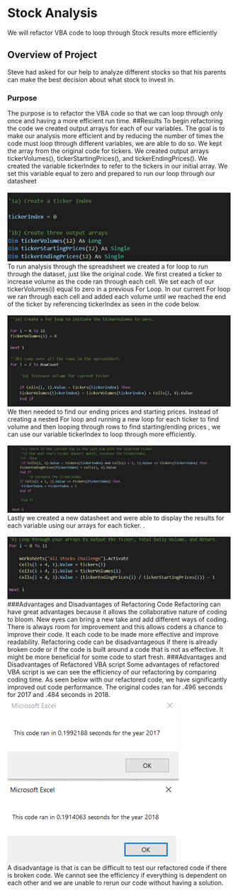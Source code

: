 # Stock Analysis
We will refactor VBA code to loop through Stock results more efficiently
## Overview of Project
Steve had asked for our help to analyze different stocks so that his parents can make the best decision about what stock to invest in.
### Purpose
The purpose is to refactor the VBA code so that we can loop through only once and having a more efficient run time.
##Results
To begin refactoring the code we created output arrays for each of our variables. The goal is to make our analysis more efficient and by reducing the number of times the code must loop through different variables, we are able to do so. We kept the array from the original code for tickers. We created output arrays tickerVolumes(), tickerStartingPrices(), and tickerEndingPrices().  We created the variable tickerIndex to refer to the tickers in our initial array. We set this variable equal to zero and prepared to run our loop through our datasheet <br>
<br>
![Create Output Arrays](Resources/screenshot1.png)
<br>
To run analysis through the spreadsheet we created a for loop to run through the dataset, just like the original code. We first created a ticker to increase volume as the code ran through each cell. We set each of our tickerVolumes(i) equal to zero in a previous For Loop. In our current For loop we ran through each cell and added each volume until we reached the end of the ticker by referencing tickerIndex as seen in the code below. <br>
<br>
![Find Total Volumes](Resources/screenshot2.png)
<br>
We then needed to find our ending prices and starting prices. Instead of creating a nested For loop and running a new loop for each ticker to find volume and then looping through rows to find starting/ending prices , we can use our variable tickerIndex to loop through more efficiently. <br>
<br>
![Find Starting and Ending Prices](Resources/screenshot3.png)
<br>
Lastly we created a new datasheet and were able to display the results for each variable using our arrays for each ticker. . <br>
<br>
![Display Refactored Results](Resources/screenshot4.png)
###Advantages and Disadvantages of Refactoring Code
Refactoring can have great advantages because it allows the collaborative nature of coding to bloom. New eyes can bring a new take and add different ways of coding. There is always room for improvement and this allows coders a chance to improve their code. It each code to be made more effective and improve readability. 
Refactoring code can be disadvantageous if there is already broken code or if the code is built around a code that is not as effective. It might be more beneficial for some code to start fresh.
###Advantages and Disadvantages of Refactored VBA script
Some advantages of refactored VBA script is we can see the efficiency of our refactoring by comparing coding time. As seen below with our refactored code, we have significantly improved out code performance. The original codes ran for .496 seconds for 2017 and .484 seconds in 2018. <br>
![VBA Challenge 2017](Resources/VBA_Challenge_2017.png)
<br>
![VBA Challenge 2018](Resources/VBA_Challenge_2018.png)
<br>
 A disadvantage is that is can be difficult to test our refactored code if there is broken code. We cannot see the efficiency if everything is dependent on each other and we are unable to rerun our code without having a solution.